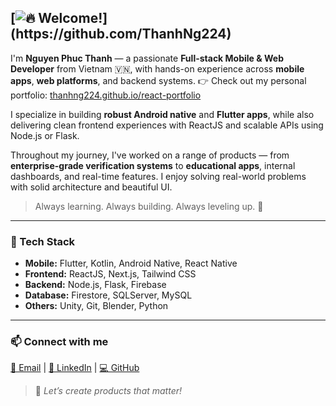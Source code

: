 ## [![🔥 Welcome!](https://readme-typing-svg.herokuapp.com?font=Fira+Code&size=35&duration=2000&pause=1000&color=FF5733&center=true&vCenter=true&width=800&lines=Hey+there!+👋;I'm+Thanh,+a+Dev+from+Vietnam!+🚀;Mobile+%26+Web+Builder;Flutter+%7C+React+%7C+Firebase+%7C+More...;Let's+ship+cool+stuff!)](https://github.com/ThanhNg224)

I'm **Nguyen Phuc Thanh** — a passionate **Full-stack Mobile & Web Developer** from Vietnam 🇻🇳, with hands-on experience across **mobile apps**, **web platforms**, and backend systems.
👉 Check out my personal portfolio: [thanhng224.github.io/react-portfolio](https://thanhng224.github.io/react-portfolio/)

I specialize in building **robust Android native** and **Flutter apps**, while also delivering clean frontend experiences with ReactJS and scalable APIs using Node.js or Flask.

Throughout my journey, I've worked on a range of products — from **enterprise-grade verification systems** to **educational apps**, internal dashboards, and real-time features. I enjoy solving real-world problems with solid architecture and beautiful UI.

> Always learning. Always building. Always leveling up. 🚀

---

### 🔧 Tech Stack

- **Mobile:** Flutter, Kotlin, Android Native, React Native  
- **Frontend:** ReactJS, Next.js, Tailwind CSS  
- **Backend:** Node.js, Flask, Firebase  
- **Database:** Firestore, SQLServer, MySQL  
- **Others:** Unity, Git, Blender, Python

---

### 📫 Connect with me

[📧 Email](mailto:thanhng224@gmail.com) | [💼 LinkedIn](https://www.linkedin.com/in/your-profile) | [💻 GitHub](https://github.com/ThanhNg224)

> 🧠 *Let’s create products that matter!*
